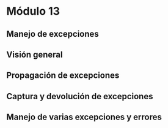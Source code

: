 # Módulo 13

## Manejo de excepciones

## Visión general

## Propagación de excepciones

## Captura y devolución de excepciones

## Manejo de varias excepciones y errores